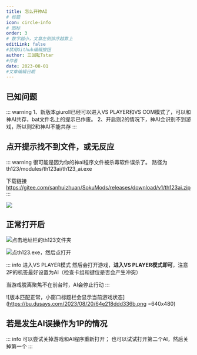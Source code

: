 ```yaml
---
title: 怎么开神AI
# 标题
icon: circle-info
# 图标
order: 3
# 数字越小，文章左侧排序越靠上
editLink: false
#禁用Github编辑按钮
author: 三回転Tstar
#作者
date: 2023-08-01
#文章编辑日期
---
```


## **已知问题**
::: warning
1、新版本giuroll已经可以进入VS PLAYER和VS COM模式了，可以和神AI共存，bat文件名上的提示已作废。
2、开启则2的情况下，神AI会识别不到游戏，所以则2和神AI不能共存
:::

## **点开提示找不到文件，或无反应**

::: warning
很可能是因为你的神ai程序文件被杀毒软件误杀了。
路径为 th123/modules/th123ai/th123_ai.exe

下载链接 https://gitee.com/sanhuizhuan/SokuMods/releases/download/v1/th123ai.zip
:::

![](https://bu.dusays.com/2023/08/20/64e218a7a47a4.png)

## **正常打开后**

![点击地址栏的th123文件夹](https://bu.dusays.com/2023/08/20/64e218b5ea8f2.png)

![点th123.exe，然后点打开](https://bu.dusays.com/2023/08/20/64e218c5a963b.png)

::: info 进入VS PLAYER模式
然后会打开游戏，**进入VS PLAYER模式即可**，注意2P的机签最好设置为AI（检查卡组和键位是否会产生冲突）

当游戏脱离聚焦不在前台时，AI会停止行动
:::

![版本匹配正常，小窗口标题栏会显示当前游戏状态](https://bu.dusays.com/2023/08/20/64e218ddd336b.png =640x480)


## **若是发生AI误操作为1P的情况**

::: info
可以尝试关掉游戏和AI程序重新打开；
也可以试试打开第二个AI，然后关掉第一个
:::
